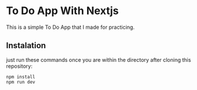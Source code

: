 # To Do App With Nextjs

This is a simple To Do App that I made for practicing.

## Instalation
just run these commands once you are within the directory after cloning this repository:
```
npm install
npm run dev
```